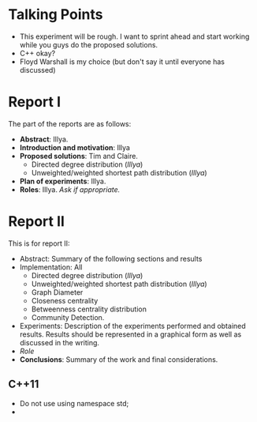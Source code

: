 # Talking Points
- This experiment will be rough. I want to sprint ahead and start working while you guys do the proposed solutions.
- C++ okay?
- Floyd Warshall is my choice (but don't say it until everyone has discussed) 

# Report I
The part of the reports are as follows:

- **Abstract**: Illya.
- **Introduction and motivation**: Illya
- **Proposed solutions**: Tim and Claire.
    + Directed degree distribution (*Illya*) 
    + Unweighted/weighted shortest path distribution (*Illya*)
- **Plan of experiments**: Illya.
- **Roles**: Illya. *Ask if appropriate.*

# Report II
This is for report II:

- Abstract: Summary of the following sections and results
- Implementation: All
    + Directed degree distribution (*Illya*) 
    + Unweighted/weighted shortest path distribution (*Illya*)
    + Graph Diameter
    + Closeness centrality
    + Betweenness centrality distribution
    + Community Detection.
- Experiments: Description of the experiments performed and obtained results. Results
should be represented in a graphical form as well as discussed in the writing.
- *Role*
- **Conclusions**: Summary of the work and final considerations.

## C++11
- Do not use using namespace std;
- 
